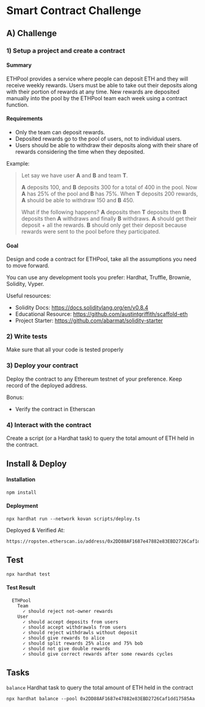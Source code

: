 # Smart Contract Challenge

## A) Challenge

### 1) Setup a project and create a contract

#### Summary

ETHPool provides a service where people can deposit ETH and they will receive weekly rewards. Users must be able to take out their deposits along with their portion of rewards at any time. New rewards are deposited manually into the pool by the ETHPool team each week using a contract function.

#### Requirements

- Only the team can deposit rewards.
- Deposited rewards go to the pool of users, not to individual users.
- Users should be able to withdraw their deposits along with their share of rewards considering the time when they deposited.

Example:

> Let say we have user **A** and **B** and team **T**.
>
> **A** deposits 100, and **B** deposits 300 for a total of 400 in the pool. Now **A** has 25% of the pool and **B** has 75%. When **T** deposits 200 rewards, **A** should be able to withdraw 150 and **B** 450.
>
> What if the following happens? **A** deposits then **T** deposits then **B** deposits then **A** withdraws and finally **B** withdraws.
> **A** should get their deposit + all the rewards.
> **B** should only get their deposit because rewards were sent to the pool before they participated.

#### Goal

Design and code a contract for ETHPool, take all the assumptions you need to move forward.

You can use any development tools you prefer: Hardhat, Truffle, Brownie, Solidity, Vyper.

Useful resources:

- Solidity Docs: https://docs.soliditylang.org/en/v0.8.4
- Educational Resource: https://github.com/austintgriffith/scaffold-eth
- Project Starter: https://github.com/abarmat/solidity-starter

### 2) Write tests

Make sure that all your code is tested properly

### 3) Deploy your contract

Deploy the contract to any Ethereum testnet of your preference. Keep record of the deployed address.

Bonus:

- Verify the contract in Etherscan

### 4) Interact with the contract

Create a script (or a Hardhat task) to query the total amount of ETH held in the contract.

## Install & Deploy
#### Installation
```
npm install
```

#### Deployment
```
npx hardhat run --network kovan scripts/deploy.ts
```
Deployed & Verified At:
```
https://ropsten.etherscan.io/address/0x2DD88AF1687e47882e83EBD2726Caf1dd17585Aa#code
```

## Test
```
npx hardhat test
````

#### Test Result
```
  ETHPool
    Team
      ✓ should reject not-owner rewards
    User
      ✓ should accept deposits from users
      ✓ should accept withdrawals from users
      ✓ should reject withdrawls without deposit
      ✓ should give rewards to alice
      ✓ should split rewards 25% alice and 75% bob 
      ✓ should not give double rewards
      ✓ should give correct rewards after some rewards cycles
```


## Tasks
`balance`
Hardhat task to query the total amount of ETH held in the contract

```
npx hardhat balance --pool 0x2DD88AF1687e47882e83EBD2726Caf1dd17585Aa
```
